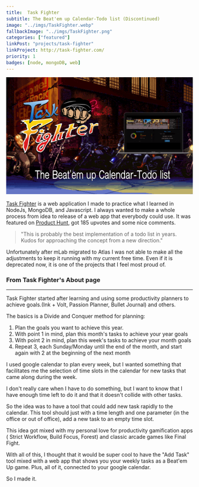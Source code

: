 ```yaml
---
title:  Task Fighter
subtitle: The Beat'em up Calendar-Todo list (Discontinued)
image: "../imgs/TaskFighter.webp"
fallbackImage: "../imgs/TaskFighter.png"
categories: ["featured"]
linkPost: "projects/task-fighter"
linkProject: http://task-fighter.com/
priority: 1
badges: [node, mongoDB, web]
---
```


![Task Fighter](../imgs/TaskFighterHeader.png)

[Task Fighter](https://task-fighter.com) is a web application I made to practice what I learned in NodeJs, MongoDB, and Javascript. I always wanted to make a whole process from idea to release of a web app that everybody could use. It was featured on [Product Hunt](https://www.producthunt.com/posts/task-fighter), got 185 upvotes and some nice comments.

>"This is probably the best implementation of a todo list in years. Kudos for approaching the concept from a new direction."

Unfortunately after mLab migrated to Atlas I was not able to make all the adjustments to keep it running with my current free time. Even if it is deprecated now, it is one of the projects that I feel most proud of. 

### From Task Fighter's About page

<hr />

Task Fighter started after learning and using some productivity planners to achieve goals.(Ink + Volt, Passion Planner, Bullet Journal) and others.

The basics is a Divide and Conquer method for planning:

1. Plan the goals you want to achieve this year.
2. With point 1 in mind, plan this month's tasks to achieve your year goals
3. With point 2 in mind, plan this week's tasks to achieve your month goals
4. Repeat 3, each Sunday/Monday until the end of the month, and start again with 2 at the beginning of the next month


I used google calendar to plan every week, but I wanted something that facilitates me the selection of time slots in the calendar for new tasks that came along during the week.

I don't really care when I have to do something, but I want to know that I have enough time left to do it and that it doesn't collide with other tasks.

So the idea was to have a tool that could add new task rapidly to the calendar. This tool should just with a time length and one parameter (in the office or out of office), add a new task to an empty time slot.

This idea got mixed with my personal love for productivity gamification apps ( Strict Workflow, Build Focus, Forest) and classic arcade games like Final Fight.

With all of this, I thought that it would be super cool to have the "Add Task" tool mixed with a web app that shows you your weekly tasks as a Beat'em Up game. Plus, all of it, connected to your google calendar.

So I made it.


